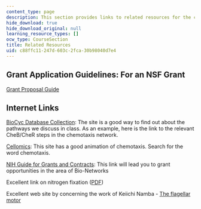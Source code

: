 ```yaml
---
content_type: page
description: This section provides links to related resources for the course.
hide_download: true
hide_download_original: null
learning_resource_types: []
ocw_type: CourseSection
title: Related Resources
uid: c88ffc11-247d-603c-2fca-30b98040d7e4
---
```


Grant Application Guidelines: For an NSF Grant
----------------------------------------------

[Grant Proposal Guide](http://www.nsf.gov/pubs/2004/nsf042/start.htm)

Internet Links[](http://pubs.acs.org/isubscribe/journals/cen/81/i20/html/8120biology.html)
------------------------------------------------------------------------------------------

[BioCyc Database Collection](http://biocyc.org/): The site is a good way to find out about the pathways we discuss in class. As an example, here is the link to the relevant CheB/CheR steps in the chemotaxis network.

[Cellomics](http://www.cellomics.com/search/content/menu/HitKit_HCS_Reagent_Kits/): This site has a good animation of chemotaxis. Search for the word chemotaxis.

[NIH Guide for Grants and Contracts](http://grants1.nih.gov/grants/guide/index.html): This link will lead you to grant opportunities in the area of Bio-Networks

Excellent link on nitrogen fixation ([PDF](http://tolweb.org/notes/?note_id=3920))

Excellent web site by concerning the work of Keiichi Namba - [The flagellar motor](http://www.fbs.osaka-u.ac.jp/labs/namba/npn/index.html)